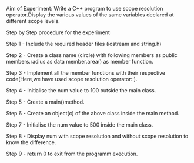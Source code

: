 
Aim of Experiment: Write a C++ program to use scope resolution operator.Display the various values of the same variables declared at different scope levels.

Step by Step procedure for the experiment

Step 1 - Include the required header files (iostream and string.h)

Step 2 - Create a class name (circle) with following members as public members.radius as data member.area() as member function.

Step 3 - Implement all the member functions with their respective code(Here,we have used scope resolution operator::).

Step 4 - Initialise the num value to 100 outside the main class.

Step 5 - Create a main()method.

Step 6 - Create an object(c) of the above class inside the main method.

Step 7 - Initialise the num value to 500 inside the main class.

Step 8 - Display num with scope resolution and without scope resolution to know the difference.

Step 9 - return 0 to exit from the programm execution.
